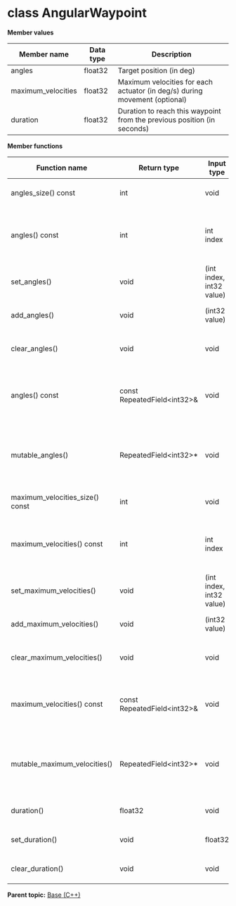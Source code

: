 # class AngularWaypoint

 **Member values** 

|Member name|Data type|Description|
|-----------|---------|-----------|
|angles|float32|Target position \(in deg\)|
|maximum\_velocities|float32|Maximum velocities for each actuator \(in deg/s\) during movement \(optional\)|
|duration|float32|Duration to reach this waypoint from the previous position \(in seconds\)|

 **Member functions** 

|Function name|Return type|Input type|Description|
|-------------|-----------|----------|-----------|
|angles\_size\(\) const|int|void|Returns the number of elements currently in the field.|
|angles\(\) const|int|int index|Returns the element at the given zero-based index. Calling this method with index outside of \[0, angles\_size\(\)\) yields undefined behavior.|
|set\_angles\(\)|void|\(int index, int32 value\)|Sets the value of the element at the given zero-based index.|
|add\_angles\(\)|void|\(int32 value\)|Appends a new element to the field with the given value.|
|clear\_angles\(\)|void|void|Removes all elements from the field. After calling this, angles\_size\(\) will return zero.|
|angles\(\) const|const RepeatedField<int32\>&|void|Returns the underlying RepeatedField that stores the field's elements. This container class provides STL-like iterators and other methods.|
|mutable\_angles\(\)|RepeatedField<int32\>\*|void|Returns a pointer to the underlying mutable RepeatedField that stores the field's elements. This container class provides STL-like iterators and other methods.|
|maximum\_velocities\_size\(\) const|int|void|Returns the number of elements currently in the field.|
|maximum\_velocities\(\) const|int|int index|Returns the element at the given zero-based index. Calling this method with index outside of \[0, maximum\_velocities\_size\(\)\) yields undefined behavior.|
|set\_maximum\_velocities\(\)|void|\(int index, int32 value\)|Sets the value of the element at the given zero-based index.|
|add\_maximum\_velocities\(\)|void|\(int32 value\)|Appends a new element to the field with the given value.|
|clear\_maximum\_velocities\(\)|void|void|Removes all elements from the field. After calling this, maximum\_velocities\_size\(\) will return zero.|
|maximum\_velocities\(\) const|const RepeatedField<int32\>&|void|Returns the underlying RepeatedField that stores the field's elements. This container class provides STL-like iterators and other methods.|
|mutable\_maximum\_velocities\(\)|RepeatedField<int32\>\*|void|Returns a pointer to the underlying mutable RepeatedField that stores the field's elements. This container class provides STL-like iterators and other methods.|
|duration\(\)|float32|void|Returns the current value of duration. If the duration is not set, returns 0.|
|set\_duration\(\)|void|float32|Sets the value of duration. After calling this, duration\(\) will return value.|
|clear\_duration\(\)|void|void|Clears the value of duration. After calling this, duration\(\) will return 0.|

**Parent topic:** [Base \(C++\)](../../summary_pages/Base.md)

